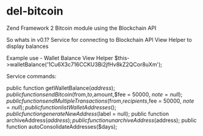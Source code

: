 del-bitcoin
===========

Zend Framework 2 Bitcoin module using the Blockchain API

So whats in v0.1?
Service for connecting to Blockchain API
View Helper to display balances

Example use - Wallet Balance View Helper
	$this->walletBalance('1Cu6X3c716CCKU3Bi2jfHv8kZ2QCor8uXm');

Service commands:

public function getWalletBalance($address);
public function sendBitcoin($from,$to,$amount,$fee = 50000, $note = null);
public function sendMultipleTransactions($from,$recipients,$fee = 50000, $note = null);
public function listWalletAddresses();
public function generateNewAddress($label = null);
public function archiveAddress($address);
public function unarchiveAddress($address);
public function autoConsolidateAddresses($days);